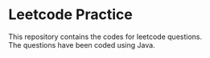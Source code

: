 # Leetcode Practice
This repository contains the codes for leetcode questions. <br>
The questions have been coded using Java. <br>
